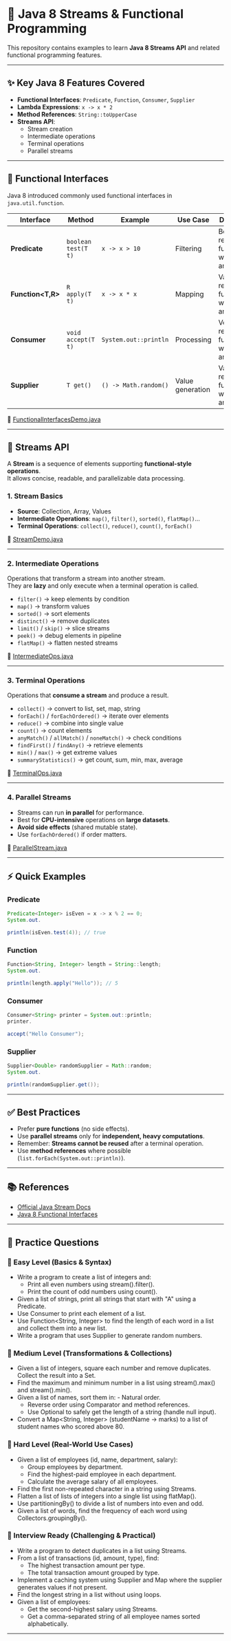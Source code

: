 # 🚀 Java 8 Streams & Functional Programming

This repository contains examples to learn **Java 8 Streams API** and related functional programming features.

---

## ✨ Key Java 8 Features Covered

- **Functional Interfaces**: `Predicate`, `Function`, `Consumer`, `Supplier`
- **Lambda Expressions**: `x -> x * 2`
- **Method References**: `String::toUpperCase`
- **Streams API**:
    - Stream creation
    - Intermediate operations
    - Terminal operations
    - Parallel streams

---

## 📌 Functional Interfaces

Java 8 introduced commonly used functional interfaces in `java.util.function`.

| Interface         | Method              | Example               | Use Case         | Definition                                   |
|-------------------|---------------------|-----------------------|------------------|----------------------------------------------|
| **Predicate<T>**  | `boolean test(T t)` | `x -> x > 10`         | Filtering        | Boolean-returning function with one argument |
| **Function<T,R>** | `R apply(T t)`      | `x -> x * x`          | Mapping          | Value-returning function with one argument   |
| **Consumer<T>**   | `void accept(T t)`  | `System.out::println` | Processing       | Void-returning function with one argument    |
| **Supplier<T>**   | `T get()`           | `() -> Math.random()` | Value generation | Value-returning function without arguments   |

🔗 [FunctionalInterfacesDemo.java](/Java/Java8%20features/Java8Demo.java)

---

## 📌 Streams API

A **Stream** is a sequence of elements supporting **functional-style operations**.  
It allows concise, readable, and parallelizable data processing.

### 1. Stream Basics

- **Source**: Collection, Array, Values
- **Intermediate Operations**: `map()`, `filter()`, `sorted()`, `flatMap()`...
- **Terminal Operations**: `collect()`, `reduce()`, `count()`, `forEach()`

🔗 [StreamDemo.java](/Java/Java8%20features/JavaStream.java)

---

### 2. Intermediate Operations

Operations that transform a stream into another stream.  
They are **lazy** and only execute when a terminal operation is called.

- `filter()` → keep elements by condition
- `map()` → transform values
- `sorted()` → sort elements
- `distinct()` → remove duplicates
- `limit()` / `skip()` → slice streams
- `peek()` → debug elements in pipeline
- `flatMap()` → flatten nested streams

🔗 [IntermediateOps.java](/Java/Java8%20features/IntermediateOps.java)

---

### 3. Terminal Operations

Operations that **consume a stream** and produce a result.

- `collect()` → convert to list, set, map, string
- `forEach()` / `forEachOrdered()` → iterate over elements
- `reduce()` → combine into single value
- `count()` → count elements
- `anyMatch()` / `allMatch()` / `noneMatch()` → check conditions
- `findFirst()` / `findAny()` → retrieve elements
- `min()` / `max()` → get extreme values
- `summaryStatistics()` → get count, sum, min, max, average

🔗 [TerminalOps.java](/Java/Java8%20features/TerminalOps.java)

---

### 4. Parallel Streams

- Streams can run **in parallel** for performance.
- Best for **CPU-intensive** operations on **large datasets**.
- **Avoid side effects** (shared mutable state).
- Use `forEachOrdered()` if order matters.

🔗 [ParallelStream.java](/Java/Java8%20features/ParallelStream.java)

---

## ⚡ Quick Examples

### Predicate

```java
Predicate<Integer> isEven = x -> x % 2 == 0;
System.out.

println(isEven.test(4)); // true
```

### Function

```java
Function<String, Integer> length = String::length;
System.out.

println(length.apply("Hello")); // 5
```

### Consumer

```java
Consumer<String> printer = System.out::println;
printer.

accept("Hello Consumer");
```

### Supplier

```java
Supplier<Double> randomSupplier = Math::random;
System.out.

println(randomSupplier.get());
```

---

## ✅ Best Practices

- Prefer **pure functions** (no side effects).
- Use **parallel streams** only for **independent, heavy computations**.
- Remember: **Streams cannot be reused** after a terminal operation.
- Use **method references** where possible (`list.forEach(System.out::println)`).

---

## 📚 References

- [Official Java Stream Docs](https://docs.oracle.com/javase/8/docs/api/java/util/stream/Stream.html)
- [Java 8 Functional Interfaces](https://docs.oracle.com/javase/8/docs/api/java/util/function/package-summary.html)

---

## 📙 Practice Questions

### 🔹 Easy Level (Basics & Syntax)

- Write a program to create a list of integers and:
    - Print all even numbers using stream().filter().
    - Print the count of odd numbers using count().
- Given a list of strings, print all strings that start with "A" using a Predicate<String>.
- Use Consumer<String> to print each element of a list.
- Use Function<String, Integer> to find the length of each word in a list and collect them into a new list.
- Write a program that uses Supplier<Double> to generate random numbers.

### 🔹 Medium Level (Transformations & Collections)

- Given a list of integers, square each number and remove duplicates. Collect the result into a Set.
- Find the maximum and minimum number in a list using stream().max() and stream().min().
- Given a list of names, sort them in:
      - Natural order.
    - Reverse order using Comparator and method references.
    - Use Optional to safely get the length of a string (handle null input).
- Convert a Map<String, Integer> (studentName → marks) to a list of student names who scored above 80.

### 🔹 Hard Level (Real-World Use Cases)

- Given a list of employees (id, name, department, salary):
    - Group employees by department.
    - Find the highest-paid employee in each department.
    - Calculate the average salary of all employees.
- Find the first non-repeated character in a string using Streams.
- Flatten a list of lists of integers into a single list using flatMap().
- Use partitioningBy() to divide a list of numbers into even and odd.
- Given a list of words, find the frequency of each word using Collectors.groupingBy().

### 🔹 Interview Ready (Challenging & Practical)

- Write a program to detect duplicates in a list using Streams.
- From a list of transactions (id, amount, type), find:
    - The highest transaction amount per type.
    - The total transaction amount grouped by type.
- Implement a caching system using Supplier and Map where the supplier generates values if not present.
- Find the longest string in a list without using loops.
- Given a list of employees:
    - Get the second-highest salary using Streams.
    - Get a comma-separated string of all employee names sorted alphabetically.

--- 
